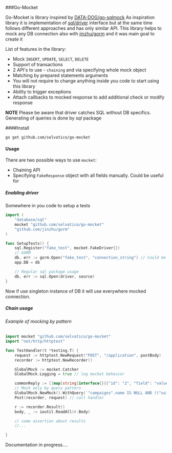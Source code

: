 
###Go-Mocket

Go-Mocket is library inspired by [DATA-DOG/go-sqlmock](https://github.com/DATA-DOG/go-sqlmock)
As inspiration library it is implementation of [sql/driver](https://godoc.org/database/sql/driver) interface but at the same time follows different approaches and has only similar API.
This library helps to mock any DB connection also with [jinzhu/gorm](https://github.com/jinzhu/gorm) and it was main goal to create it

List of features in the library:

* Mock `INSERT`, `UPDATE`, `SELECT`, `DELETE`
* Support of transactions
* 2 API's to use - `chaining` and via specifying whole mock object
* Matching by prepared statements arguments
* You will not require to change anything inside you code to start using this library
* Ability to trigger exceptions
* Attach callbacks to mocked response to add additional check or modify response

**NOTE** Please be aware that driver catches SQL without DB specifics. Generating of queries is done by *sql* package

####Install

```
go get github.com/selvatico/go-mocket
```

#### Usage

There are two possible ways to use `mocket`:

* Chaining API
* Specifying `FakeResponse` object with all fields manually. Could be useful for

##### Enabling driver

Somewhere in you code to setup a tests

```go
import (
    "database/sql"
    mocket "github.com/selvatico/go-mocket"
    "github.com/jinzhu/gorm"
)

func SetupTests() {
    sql.Register("fake_test", mocket.FakeDriver{})
    // GORM
    db, err := gorm.Open("fake_test", "connection_string") // Could be any connection string
    app.DB = db

    // Regular sql package usage
    db, err := sql.Open(driver, source)
}
```

Now if use singleton instance of DB it will use everywhere mocked connection.

##### Chain usage

###### Example of mocking by pattern

```go
import mocket "github.com/selvatico/go-mocket"
import "net/http/httptest"

func TestHandler(t *testing.T) {
    request := httptest.NewRequest("POST", "/application", postBody)
    recorder := httptest.NewRecorder()

    GlobalMock := mocket.Catcher
    GlobalMock.Logging = true // log mocket behavior

    commonReply := []map[string]interface{}{{"id": "2", "field": "value"}}
    // Mock only by query pattern
    GlobalMock.NewMock().WithQuery(`"campaigns".name IS NULL AND (("uuid" = test_uuid))`).WithReply(commonReply)
    Post(recorder, request) // call handler

    r := recorder.Result()
    body, _ := ioutil.ReadAll(r.Body)

    // some assertion about results
    //...

}

```


Documentation in progress....


